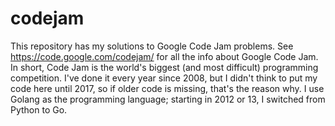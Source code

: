 # codejam

This repository has my solutions to Google Code Jam problems. See https://code.google.com/codejam/ for all the info about Google Code Jam. In short, Code Jam is the world's biggest (and most difficult) programming competition. I've done it every year since 2008, but I didn't think to put my code here until 2017, so if older code is missing, that's the reason why. I use Golang as the programming language; starting in 2012 or 13, I switched from Python to Go.


